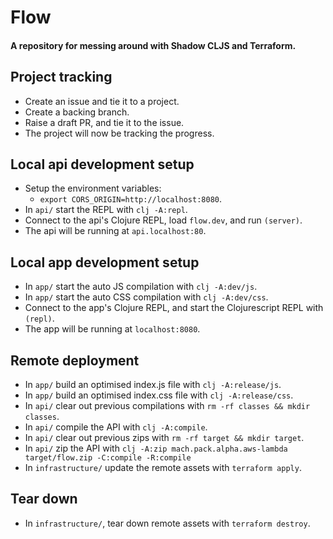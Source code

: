 # Flow

#### A repository for messing around with Shadow CLJS and Terraform.

## Project tracking
- Create an issue and tie it to a project.
- Create a backing branch.
- Raise a draft PR, and tie it to the issue.
- The project will now be tracking the progress.

## Local api development setup
- Setup the environment variables:
  - `export CORS_ORIGIN=http://localhost:8080`.
- In `api/` start the REPL with `clj -A:repl`.
- Connect to the api's Clojure REPL, load `flow.dev`, and run `(server)`.
- The api will be running at `api.localhost:80`.

## Local app development setup
- In `app/` start the auto JS compilation with `clj -A:dev/js`.
- In `app/` start the auto CSS compilation with `clj -A:dev/css`.
- Connect to the app's Clojure REPL, and start the Clojurescript REPL with `(repl)`.
- The app will be running at `localhost:8080`.

## Remote deployment
- In `app/` build an optimised index.js file with `clj -A:release/js`.
- In `app/` build an optimised index.css file with `clj -A:release/css`.
- In `api/` clear out previous compilations with `rm -rf classes && mkdir classes`.
- In `api/` compile the API with `clj -A:compile`.
- In `api/` clear out previous zips with `rm -rf target && mkdir target`.
- In `api/` zip the API with `clj -A:zip mach.pack.alpha.aws-lambda target/flow.zip -C:compile -R:compile`
- In `infrastructure/` update the remote assets with `terraform apply`.

## Tear down
- In `infrastructure/`, tear down remote assets with `terraform destroy`.
